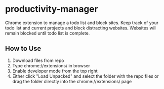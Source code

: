 # productivity-manager
Chrome extension to manage a todo list and block sites. Keep track of your todo list and current projects and block distracting websites. Websites will remain blocked until todo list is complete.

## How to Use
1. Download files from repo
2. Type chrome://extensions/ in browser
3. Enable developer mode from the top right
4. Either click "Load Unpacked" and select the folder with the repo files or drag the folder directly into the chrome://extensions/ page
